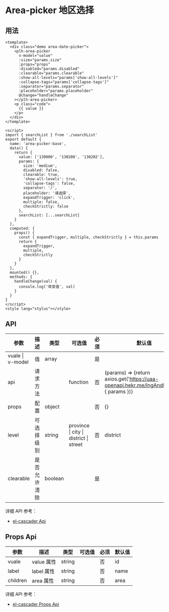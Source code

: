 # Area-picker 地区选择

## 用法

<area-picker-base></area-picker-base>

```vue
<template>
  <div class="demo area-date-picker">
    <plh-area-picker
      v-model="value"
      :size="params.size"
      :props="props"
      :disabled="params.disabled"
      :clearable="params.clearable"
      :show-all-levels="params['show-all-levels']"
      :collapse-tags="params['collapse-tags']"
      :separator="params.separator"
      :placeholder="params.placeholder"
      @change="handleChange"
    ></plh-area-picker>
    <p class="code">
      {{ value }}
    </p>
  </div>
</template>

<script>
import { searchList } from './searchList'
export default {
  name: 'area-picker-base',
  data() {
    return {
      value: ['130000', '130200', '130202'],
      params: {
        size: 'medium',
        disabled: false,
        clearable: true,
        'show-all-levels': true,
        'collapse-tags': false,
        separator: '/',
        placeholder: '请选择',
        expandTrigger: 'click',
        multiple: false,
        checkStrictly: false
      },
      searchList: [...searchList]
    }
  },
  computed: {
    props() {
      const { expandTrigger, multiple, checkStrictly } = this.params
      return {
        expandTrigger,
        multiple,
        checkStrictly
      }
    }
  },
  mounted() {},
  methods: {
    handleChange(val) {
      console.log('改变值', val)
    }
  }
}
</script>
<style lang="stylus"></style>
```

## API

| 参数             | 描述         | 类型    | 可选值                                 | 必须 | 默认值                                                                                  |
| ---------------- | ------------ | ------- | -------------------------------------- | ---- | --------------------------------------------------------------------------------------- |
| vuale \| v-model | 值           | array   |                                        | 是   |                                                                                         |
| api              | 请求方法     |         | function                               | 否   | (params) => {return axios.get('https://uaa-openapi.hekr.me/lngAndLat/sub', { params })} |
| props            | 配置         | object  |                                        | 否   | {}                                                                                      |
| level            | 可选择级别   | string  | province \| city \| district \| street | 否   | district                                                                                |
| clearable        | 是否允许清除 | boolean |                                        | 是   |                                                                                         |

详细 API 参考：

- [el-cascader Api](https://element.eleme.cn/#/zh-CN/component/cascader#cascader-attributes)

## Props Api

| 参数     | 描述       | 类型   | 可选值 | 必须 | 默认值 |
| -------- | ---------- | ------ | ------ | ---- | ------ |
| vuale    | value 属性 | string |        | 否   | id     |
| label    | label 属性 | string |        | 否   | name   |
| children | area 属性  | string |        | 否   | area   |

详细 API 参考：

- [el-cascader Props Api](https://element.eleme.cn/#/zh-CN/component/cascader#props)

